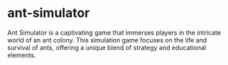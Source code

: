 # ant-simulator
Ant Simulator is a captivating game that immerses players in the intricate world of an ant colony. This simulation game focuses on the life and survival of ants, offering a unique blend of strategy and educational elements.
